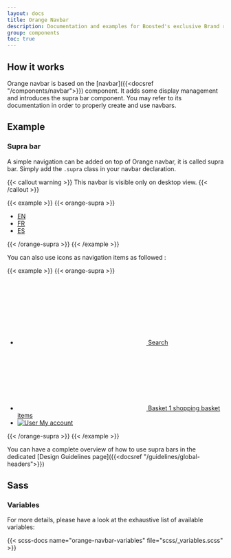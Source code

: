 ```yaml
---
layout: docs
title: Orange Navbar
description: Documentation and examples for Boosted's exclusive Brand responsive navbars.
group: components
toc: true
---
```


## How it works

Orange navbar is based on the [navbar]({{<docsref "/components/navbar">}}) component. It adds some display management and introduces the supra bar component.
You may refer to its documentation in order to properly create and use navbars.

## Example

### Supra bar

A simple navigation can be added on top of Orange navbar, it is called supra bar. Simply add the `.supra` class in your navbar declaration.

{{< callout warning >}}
This navbar is visible only on desktop view. 
{{< /callout >}}

{{< example >}}
{{< orange-supra >}}
    <ul class="navbar-nav ml-auto">
      <li class="nav-item"><a class="nav-link active" href="#" aria-label="English version">EN</a></li>
      <li class="nav-item"><a class="nav-link" href="#" aria-label="Version française" lang="fr" hreflang="fr">FR</a></li>
      <li class="nav-item"><a class="nav-link" href="#" aria-label="Version en español" lang="es" hreflang="es">ES</a></li>
    </ul>
{{< /orange-supra >}}
{{< /example >}}

You can also use icons as navigation items as followed :

{{< example >}}
{{< orange-supra >}}
<ul class="navbar-nav ml-auto">
  <li class="nav-item">
    <a href="#" class="nav-link nav-icon">
      <svg fill="currentColor" aria-hidden="true" focusable="false" class="overflow-visible">
        <use xlink:href="/docs/5.1/assets/img/boosted-sprite.svg#search"/>
      </svg>
      <span class="visually-hidden">Search</span>
    </a>
  </li>
  <li class="nav-item">
    <a href="#" class="nav-link nav-icon">
      <svg fill="currentColor" aria-hidden="true" focusable="false" class="overflow-visible">
        <use xlink:href="/docs/5.1/assets/img/boosted-sprite.svg#buy"/>
      </svg>
      <span class="visually-hidden">Basket</span>
      <span class="position-relative">
        <span class="badge">
          1
          <span class="visually-hidden">shopping basket items</span>
        </span>
      </span>
    </a>
  </li>
  <li class="nav-item">
    <a href="#" class="nav-link nav-icon">
      <img src="/docs/5.1/assets/img/navbar-contact.png" role="img" alt="User" loading="lazy" aria-hidden="true">
      <span class="visually-hidden">My account</span>
    </a>
  </li>
</ul>
{{< /orange-supra >}}
{{< /example >}}

You can have a complete overview of how to use supra bars in the dedicated [Design Guidelines page]({{<docsref "/guidelines/global-headers">}})

## Sass

### Variables

For more details, please have a look at the exhaustive list of available variables:

{{< scss-docs name="orange-navbar-variables" file="scss/_variables.scss" >}}